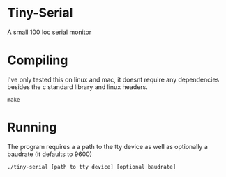 # Tiny-Serial
A small 100 loc serial monitor
# Compiling
I've only tested this on linux and mac, it doesnt require any dependencies besides the c standard library and linux headers.
```
make
```
# Running
The program requires a a path to the tty device as well as optionally a baudrate (it defaults to 9600)
```
./tiny-serial [path to tty device] [optional baudrate]
```
